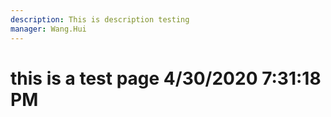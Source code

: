```yaml
---
description: This is description testing
manager: Wang.Hui
---
```

# this is a test page 4/30/2020 7:31:18 PM